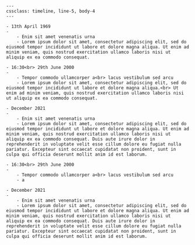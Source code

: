     ---
    cssclass: timeline, line-5, body-4
    ---

    - 13th April 1969
    -
        - Enim sit amet venenatis urna
        - Lorem ipsum dolor sit amet, consectetur adipiscing elit, sed do eiusmod tempor incididunt ut labore et dolore magna aliqua. Ut enim ad minim veniam, quis nostrud exercitation ullamco laboris nisi ut aliquip ex ea commodo consequat.

    - 16:30<br> 29th June 2000
    -
        - Tempor commodo ullamcorper a<br> lacus vestibulum sed arcu
        - Lorem ipsum dolor sit amet, consectetur adipiscing elit, sed do eiusmod tempor incididunt ut labore et dolore magna aliqua.<br> Ut enim ad minim veniam, quis nostrud exercitation ullamco laboris nisi ut aliquip ex ea commodo consequat.

    - December 2021
    -
        - Enim sit amet venenatis urna
        - Lorem ipsum dolor sit amet, consectetur adipiscing elit, sed do eiusmod tempor incididunt ut labore et dolore magna aliqua. Ut enim ad minim veniam, quis nostrud exercitation ullamco laboris nisi ut aliquip ex ea commodo consequat. Duis aute irure dolor in reprehenderit in voluptate velit esse cillum dolore eu fugiat nulla pariatur. Excepteur sint occaecat cupidatat non proident, sunt in culpa qui officia deserunt mollit anim id est laborum.

    - 16:30<br> 29th June 2000
    -
        - Tempor commodo ullamcorper a<br> lacus vestibulum sed arcu
        - a

    - December 2021
    -
        - Enim sit amet venenatis urna
        - Lorem ipsum dolor sit amet, consectetur adipiscing elit, sed do eiusmod tempor incididunt ut labore et dolore magna aliqua. Ut enim ad minim veniam, quis nostrud exercitation ullamco laboris nisi ut aliquip ex ea commodo consequat. Duis aute irure dolor in reprehenderit in voluptate velit esse cillum dolore eu fugiat nulla pariatur. Excepteur sint occaecat cupidatat non proident, sunt in culpa qui officia deserunt mollit anim id est laborum.
